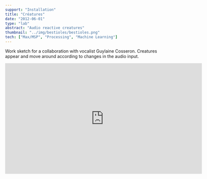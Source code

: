 ```yaml
---
support: "Installation"
title: "Créatures"
date: "2012-06-01"
type: "lab"
abstract: "Audio reactive creatures"
thumbnail: "../img/bestioles/bestioles.png"
tech: ["Max/MSP", "Processing", "Machine Learning"]
---
```


Work sketch for a collaboration with vocalist Guylaine Cosseron. Creatures appear and move around according to changes in the audio input.

<div class="iframe-container">
<iframe src="https://player.vimeo.com/video/46939188" width="640" height="360" frameborder="0" allow="autoplay; fullscreen" allowfullscreen></iframe>
</div>
